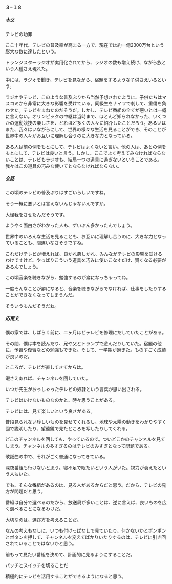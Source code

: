 #### ３−１８

##### 本文

テレビの功罪

ここ十年代、テレビの普及率が高まる一方で、現在では約一億2300万台という膨大な数に達したという。

トランジスターラジオが実用化されてから、ラジオの数も増え続け、ながら族という人種さえ現れた。

中には、ラジオを聞き、テレビを見ながら、宿題をするような子供さえいるという。

ラジオやテレビ、このような普及ぶりから当然予想されたように、子供たちはマスコミから非常に大きな影響を受けている。同級生をナイフで刺して、重傷を負わせた。テレビをまねたのだそうだ。しかし、テレビ番組の全てが悪いとは一概に言えない。オリンピックの中継は当時まで、ほとんど知られなかった、いくつかの運動競技の楽しさを、どれほど多くの人々に紹介したことだろう。あるいはまた、我々はいながらにして、世界の様々な生活を見ることができ、そのことが世界中の人々がお互いに理解し合うのに大きな力となっている。

ある人は前の例をもとにして、テレビはよくないと言い。他の人は、あとの例をもとにして、テレビは良いと言う。しかし、ここでよく考えてみなければならないことは、テレビもラジオも、結局一つの道具に過ぎないということである。我々はこの道具の巧みな使いてとならなければならない。

##### 会話

この頃のテレビの普及ぶりはすごいらしいですね。

そう一概に悪いとは言えないんじゃないんですか。

大怪我をさせたんだそうです。

ようやく面白さがわかった人も、ずいぶん多かったんでしょう。

世界中のいろんな生活を見ることも、お互いに理解し合うのに、大きな力となっていることも、間違いなさそうですね。

これだけテレビが増えれば、良かれ悪しかれ、みんながテレビの影響を受けるわけですけど、やっぱりこういう道具を巧みに使いこなすだけ、賢くなる必要があるんでしょう。

この頃音楽を聴きながら、勉強するのが癖になっちゃってね。

一度そんなことが癖になると、音楽を聴きながらでなければ、仕事をしたりすることができなくなってしまうんだ。

そういうもんだそうだね。

##### 応用文

僕の家では、しばらく前に、二ヶ月ほどテレビを修理にだしていたことがある。

その間、僕は本を読んだり、兄や父とトランプで遊んだりしていた。宿題の他に、予習や復習などの勉強もできた。そして、一学期が過ぎた。ものすごく成績が良いのだ。

ところが、テレビが直してきてからは。

暇さえあれば、チャンネルを回していた。

いつか先生がおっしゃったテレビの奴隷という言葉が思い出される。

テレビはいけないものなのかと、時々思うことがある。

テレビには、見て楽しいという良さがある。

普段見られない珍しいものを見せてくれるし、地球や太陽の動きをわかりやすく図で説明したり、望遠鏡で見たところを写したりしてくれる。

どこのチャンネルを回しても、やっているので。ついどこかのチャンネルを見てしまう。チャンネルの多すぎるのはテレビのみすぎとなって問題である。

歌謡曲の中で、それがごく普通になってきている。

深夜番組も行けないと思う。寝不足で眠たいという人がいた。視力が衰えたという人もいた。

でも、そんな番組があるのは、見る人があるからだと思う。だから、テレビの見方が問題だと思う。

番組は自分で選べるのだから、放送局が多いことは、逆に言えば、良いものを広く選べることになるわけだ。

大切なのは、選び方を考えることだ。

なんの考えもなしに、いつも付けっぱなしで見ていたり、何かないかとポンポンとボタンを押して、チャンネルを変えてばかりいたりするのは、テレビに引き回されていることではないかと思う。

前もって見たい番組を決めて、計画的に見るようにすることだ。

パッチとスイッチを切ることだ

積極的にテレビを活用することができるようになると思う。